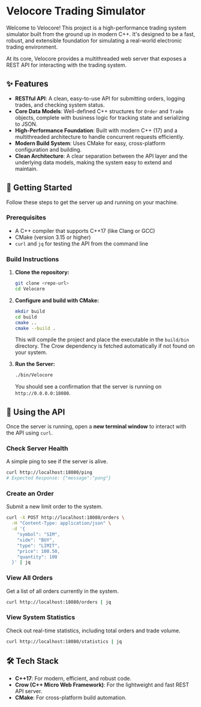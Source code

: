 # Velocore Trading Simulator

Welcome to Velocore! This project is a high-performance trading system simulator built from the ground up in modern C++. It's designed to be a fast, robust, and extensible foundation for simulating a real-world electronic trading environment.

At its core, Velocore provides a multithreaded web server that exposes a REST API for interacting with the trading system.

## ✨ Features

*   **RESTful API**: A clean, easy-to-use API for submitting orders, logging trades, and checking system status.
*   **Core Data Models**: Well-defined C++ structures for `Order` and `Trade` objects, complete with business logic for tracking state and serializing to JSON.
*   **High-Performance Foundation**: Built with modern C++ (17) and a multithreaded architecture to handle concurrent requests efficiently.
*   **Modern Build System**: Uses CMake for easy, cross-platform configuration and building.
*   **Clean Architecture**: A clear separation between the API layer and the underlying data models, making the system easy to extend and maintain.

## 🚀 Getting Started

 Follow these steps to get the server up and running on your machine.

### Prerequisites

*   A C++ compiler that supports C++17 (like Clang or GCC)
*   CMake (version 3.15 or higher)
*   `curl` and `jq` for testing the API from the command line

### Build Instructions

1.  **Clone the repository:**
    ```bash
    git clone <repo-url>
    cd Velocore
    ```

2.  **Configure and build with CMake:**
    ```bash
    mkdir build
    cd build
    cmake ..
    cmake --build .
    ```
    This will compile the project and place the executable in the `build/bin` directory. The Crow dependency is fetched automatically if not found on your system.

3.  **Run the Server:**
    ```bash
    ./bin/Velocore
    ```
    You should see a confirmation that the server is running on `http://0.0.0.0:18080`.

## 🧪 Using the API

Once the server is running, open a **new terminal window** to interact with the API using `curl`.

### Check Server Health

A simple ping to see if the server is alive.

```bash
curl http://localhost:18080/ping
# Expected Response: {"message":"pong"}
```

### Create an Order

Submit a new limit order to the system.

```bash
curl -X POST http://localhost:18080/orders \
  -H "Content-Type: application/json" \
  -d '{
    "symbol": "SIM",
    "side": "BUY",
    "type": "LIMIT",
    "price": 100.50,
    "quantity": 100
  }' | jq
```

### View All Orders

Get a list of all orders currently in the system.

```bash
curl http://localhost:18080/orders | jq
```

### View System Statistics

Check out real-time statistics, including total orders and trade volume.

```bash
curl http://localhost:18080/statistics | jq
```

## 🛠️ Tech Stack

*   **C++17**: For modern, efficient, and robust code.
*   **Crow (C++ Micro Web Framework)**: For the lightweight and fast REST API server.
*   **CMake**: For cross-platform build automation.
